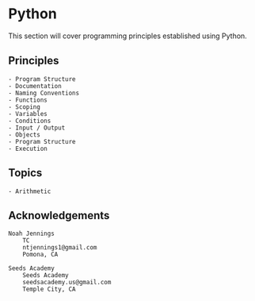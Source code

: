# Python

This section will cover programming principles established using Python. 

## Principles 

    - Program Structure 
    - Documentation 
    - Naming Conventions 
    - Functions
    - Scoping
    - Variables 
    - Conditions
    - Input / Output 
    - Objects 
    - Program Structure 
    - Execution  

## Topics

    - Arithmetic 
    
## Acknowledgements

    Noah Jennings 
        TC 
        ntjennings1@gmail.com
        Pomona, CA
        
    Seeds Academy 
        Seeds Academy
        seedsacademy.us@gmail.com
        Temple City, CA 
    